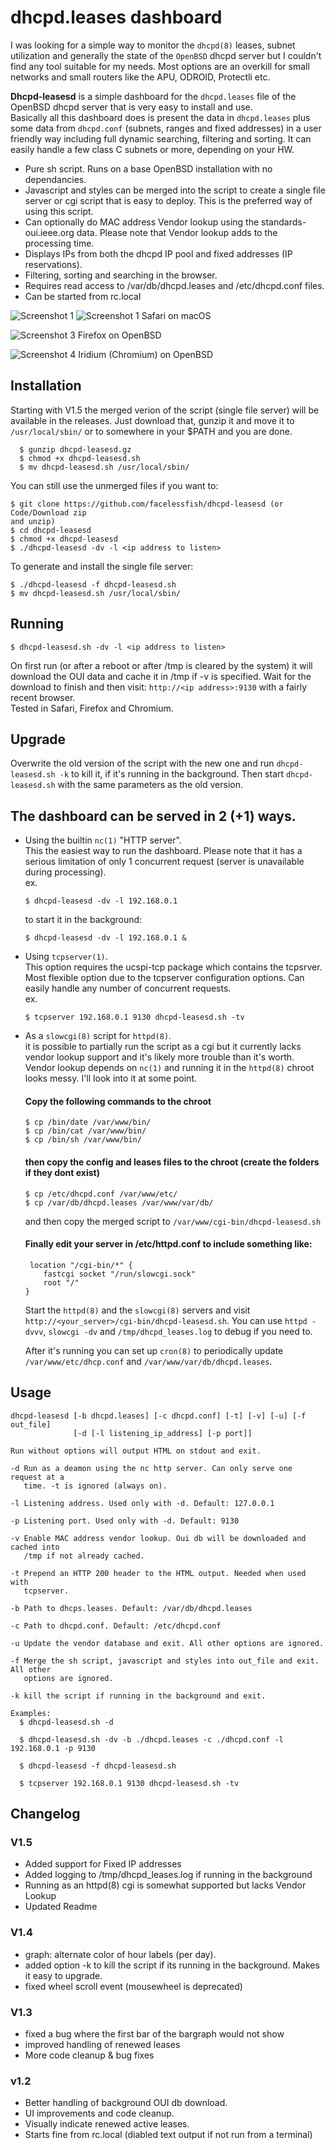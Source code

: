 # dhcpd.leases dashboard
I was looking for a simple way to monitor the `dhcpd(8)` leases, subnet utilization
and generally the state of the `OpenBSD` dhcpd server but I couldn't find any
tool suitable for my needs. Most options are an overkill for small networks and small routers like the APU, ODROID, Protectli etc.  

**Dhcpd-leasesd** is a simple dashboard for the `dhcpd.leases` file of the OpenBSD dhcpd server
that is very easy to install and use.  
Basically all this dashboard does is present the data in `dhcpd.leases` plus some
data from `dhcpd.conf` (subnets, ranges and fixed addresses) in a user friendly way
including full dynamic searching, filtering and sorting.
It can easily handle a few class C subnets or more, depending on your HW. 

- Pure sh script. Runs on a base OpenBSD installation with no dependancies.
- Javascript and styles can be merged into the script to create a single file 
  server or cgi script that is easy to deploy. This is the preferred way of 
  using this script.
- Can optionally do MAC address Vendor lookup using the standards-oui.ieee.org 
  data. Please note that Vendor lookup adds to the processing time.
- Displays IPs from both the dhcpd IP pool and fixed addresses (IP reservations).
- Filtering, sorting and searching in the browser.
- Requires read access to /var/db/dhcpd.leases and /etc/dhcpd.conf files.
- Can be started from rc.local

![Screenshot 1](screenshots/V1.5_macos_safari_1.png)
![Screenshot 1](screenshots/V1.5_macos_safari_2.png)
Safari on macOS

![Screenshot 3](screenshots/V1.5_openbsd_firefox.png)
Firefox on OpenBSD

![Screenshot 4](screenshots/V1.5_openbsd_iridium_1.png)
Iridium (Chromium) on OpenBSD


## Installation
Starting with V1.5 the merged verion of the script (single file server) will be available in the releases. Just download that, gunzip it and move it to `/usr/local/sbin/` or to somewhere in your $PATH and you are done.
```
  $ gunzip dhcpd-leasesd.gz
  $ chmod +x dhcpd-leasesd.sh
  $ mv dhcpd-leasesd.sh /usr/local/sbin/
```
You can still use the unmerged files if you want to:
```
$ git clone https://github.com/facelessfish/dhcpd-leasesd (or Code/Download zip
and unzip)
$ cd dhcpd-leasesd
$ chmod +x dhcpd-leasesd
$ ./dhcpd-leasesd -dv -l <ip address to listen>
```
To generate and install the single file server:
```
$ ./dhcpd-leasesd -f dhcpd-leasesd.sh
$ mv dhcpd-leasesd.sh /usr/local/sbin/
```
## Running
```
$ dhcpd-leasesd.sh -dv -l <ip address to listen>
```

On first run (or after a reboot or after /tmp is cleared by the system)
it will download the OUI data and cache it in /tmp if -v is specified.
Wait for the download to finish and then visit:
`http://<ip address>:9130` with a fairly recent browser.  
Tested in Safari, Firefox and Chromium.

## Upgrade
Overwrite the old version of the script with the new one and run `dhcpd-leasesd.sh -k` to kill it, if it's running in the background. Then start `dhcpd-leasesd.sh` with the same parameters as the old version. 

## The dashboard can be served in 2 (+1) ways.

  - Using the builtin `nc(1)` "HTTP server".  
    This the easiest way to run the dashboard. Please note that it has a 
    serious limitation of only 1 concurrent request (server is unavailable 
    during processing).  
    ex.
    ```
    $ dhcpd-leasesd -dv -l 192.168.0.1
    ```
    to start it in the background:
    ```
    $ dhcpd-leasesd -dv -l 192.168.0.1 &
    ```

  - Using `tcpserver(1)`.  
    This option requires the ucspi-tcp package which contains the tcpsrver. 
    Most flexible option due to the tcpserver configuration options. Can easily
    handle any number of concurrent requests.  
    ex.
    ```
    $ tcpserver 192.168.0.1 9130 dhcpd-leasesd.sh -tv
    ```

  - As a `slowcgi(8)` script for `httpd(8)`.  
   it is possible to partially run the script as a cgi but it currently lacks vendor lookup support and it's likely more trouble than it's worth. Vendor lookup depends on `nc(1)` and running it in the `httpd(8)` chroot looks messy. I'll look into it at some point.
    #### Copy the following commands to the chroot
    ```
    $ cp /bin/date /var/www/bin/
    $ cp /bin/cat /var/www/bin/
    $ cp /bin/sh /var/www/bin/
    ```
    #### then copy the config and leases files to the chroot (create the folders if they dont exist)
    ```
    $ cp /etc/dhcpd.conf /var/www/etc/
    $ cp /var/db/dhcpd.leases /var/www/var/db/
    ```
    and then copy the merged script to `/var/www/cgi-bin/dhcpd-leasesd.sh`
    #### Finally edit your server in /etc/httpd.conf to include something like:
    ```
     location "/cgi-bin/*" {
        fastcgi socket "/run/slowcgi.sock"
        root "/"
    }
    ```
    Start the `httpd(8)` and the `slowcgi(8)` servers and visit `http://<your_server>/cgi-bin/dhcpd-leasesd.sh`.
    You can use `httpd -dvvv`,  `slowcgi -dv` and `/tmp/dhcpd_leases.log` to debug if you need to.  

    After it's running you can set up `cron(8)` to periodically update `/var/www/etc/dhcp.conf` and `/var/www/var/db/dhcpd.leases`.

## Usage
```
dhcpd-leasesd [-b dhcpd.leases] [-c dhcpd.conf] [-t] [-v] [-u] [-f out_file] 
              [-d [-l listening_ip_address] [-p port]] 

Run without options will output HTML on stdout and exit.

-d Run as a deamon using the nc http server. Can only serve one request at a 
   time. -t is ignored (always on).

-l Listening address. Used only with -d. Default: 127.0.0.1

-p Listening port. Used only with -d. Default: 9130

-v Enable MAC address vendor lookup. Oui db will be downloaded and cached into
   /tmp if not already cached.

-t Prepend an HTTP 200 header to the HTML output. Needed when used with 
   tcpserver.

-b Path to dhcps.leases. Default: /var/db/dhcpd.leases

-c Path to dhcpd.conf. Default: /etc/dhcpd.conf

-u Update the vendor database and exit. All other options are ignored.

-f Merge the sh script, javascript and styles into out_file and exit. All other
   options are ignored.

-k kill the script if running in the background and exit.

Examples:
  $ dhcpd-leasesd.sh -d

  $ dhcpd-leasesd.sh -dv -b ./dhcpd.leases -c ./dhcpd.conf -l 192.168.0.1 -p 9130

  $ dhcpd-leasesd -f dhcpd-leasesd.sh 

  $ tcpserver 192.168.0.1 9130 dhcpd-leasesd.sh -tv

```


## Changelog
### V1.5
- Added support for Fixed IP addresses
- Added logging to /tmp/dhcpd_leases.log if running in the background
- Running as an httpd(8) cgi is somewhat supported but lacks Vendor Lookup
- Updated Readme

### V1.4
- graph: alternate color of hour labels (per day).
- added option -k to kill the script if its running in the background. Makes it easy to upgrade.
- fixed wheel scroll event (mousewheel is deprecated)

### V1.3
- fixed a bug where the first bar of the bargraph would not show
- improved handling of renewed leases
- More code cleanup & bug fixes

### v1.2
- Better handling of background OUI db download.
- UI improvements and code cleanup.
- Visually indicate renewed active leases.
- Starts fine from rc.local (diabled text output if not run from a terminal)
